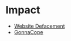 # Impact

- [Website Defacement](./website_defacement.md)
- [GonnaCope](./gonnacope_(ransomware).md)
